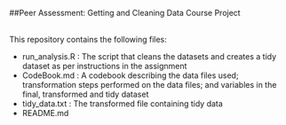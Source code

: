 ##Peer Assessment: Getting and Cleaning Data Course Project

<br>
This repository contains the following files:

- run_analysis.R : The script that cleans the datasets and creates a tidy dataset as per instructions in the assignment
- CodeBook.md : A codebook describing the data files used; transformation steps performed on the data files; and variables in the final, transformed and tidy dataset
- tidy_data.txt : The transformed file containing tidy data
- README.md